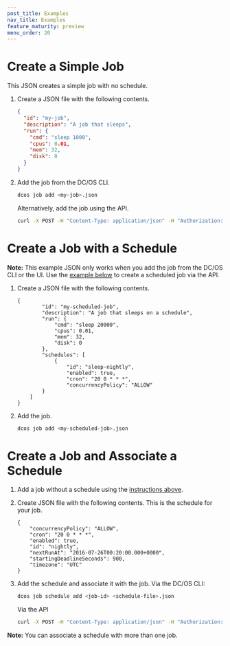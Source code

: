 ```yaml
---
post_title: Examples
nav_title: Examples
feature_maturity: preview
menu_order: 20
---
```


<a name="create-job"></a>
# Create a Simple Job

This JSON creates a simple job with no schedule.

1. Create a JSON file with the following contents. 
    ```json
    {
      "id": "my-job",
      "description": "A job that sleeps",
      "run": {
        "cmd": "sleep 1000",
        "cpus": 0.01,
        "mem": 32,
        "disk": 0
      }
    }
    ```

1. Add the job from the DC/OS CLI.
    ```bash
    dcos job add <my-job>.json
    ```
    
    Alternatively, add the job using the API.
    ```bash
    curl -X POST -H "Content-Type: application/json" -H "Authorization: token=$(dcos config show core.dcos_acs_token)" $(dcos config show core.dcos_url)/service/metronome/v1/jobs -d@/Users/<your-username>/<myjob>.json
    ```

# Create a Job with a Schedule
**Note:** This example JSON only works when you add the job from the DC/OS CLI or the UI. Use the [example below](#schedule-with-api) to create a scheduled job via the API.

1. Create a JSON file with the following contents.
    ```
    {
            "id": "my-scheduled-job",
            "description": "A job that sleeps on a schedule",
            "run": {
                "cmd": "sleep 20000",
                "cpus": 0.01,
                "mem": 32,
                "disk": 0
            },
            "schedules": [
                {
                    "id": "sleep-nightly",
                    "enabled": true,
                    "cron": "20 0 * * *",
                    "concurrencyPolicy": "ALLOW"
            }
        ]
    }
    ```

1. Add the job.
    ```bash
    dcos job add <my-scheduled-job>.json
    ```
   
<a name="schedule-with-api"></a>

# Create a Job and Associate a Schedule

1. Add a job without a schedule using the [instructions above](#create-job).

1. Create JSON file with the following contents. This is the schedule for your job.

    ```
    {
        "concurrencyPolicy": "ALLOW",
        "cron": "20 0 * * *",
        "enabled": true,
        "id": "nightly",
        "nextRunAt": "2016-07-26T00:20:00.000+0000",
        "startingDeadlineSeconds": 900,
        "timezone": "UTC"
    }
    ```

1. Add the schedule and associate it with the job.
    Via the DC/OS CLI:
    ```bash
    dcos job schedule add <job-id> <schedule-file>.json
    ```

    Via the API
    ```bash
    curl -X POST -H "Content-Type: application/json" -H "Authorization: token=$(dcos config show core.dcos_acs_token)" $(dcos config show core.dcos_url)/service/metronome/v1/jobs/<job-id>/schedules -d@/Users/<your-username>/<schedule-file>.json
    ```
    
**Note:** You can associate a schedule with more than one job.